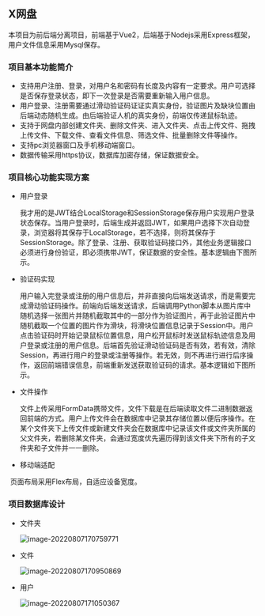 ## X网盘

本项目为前后端分离项目，前端基于Vue2，后端基于Nodejs采用Express框架，用户文件信息采用Mysql保存。



### 项目基本功能简介

+ 支持用户注册、登录，对用户名和密码有长度及内容有一定要求。用户可选择是否保存登录状态，即下一次登录是否需要重新输入用户信息。
+ 用户登录、注册需要通过滑动验证码证证实真实身份，验证图片及缺块位置由后端动态随机生成。由后端验证人机的真实身份，前端仅传递鼠标轨迹。
+ 支持于网盘内部创建文件夹、删除文件夹、进入文件夹、点击上传文件、拖拽上传文件、下载文件、查看文件信息、筛选文件、批量删除文件等操作。
+ 支持pc浏览器窗口及手机移动端窗口。
+ 数据传输采用https协议，数据库加密存储，保证数据安全。



### 项目核心功能实现方案

+ 用户登录

  我才用的是JWT结合LocalStorage和SessionStorage保存用户实现用户登录状态保存。当用户登录时，后端生成并返回JWT，如果用户选择下次自动登录，浏览器将其保存于LocalStorage，若不选择，则将其保存于SessionStorage。除了登录、注册、获取验证码接口外，其他业务逻辑接口必须进行身份验证，即必须携带JWT，保证数据的安全性。基本逻辑由下图所示。

  

+ 验证码实现

  用户输入完登录或注册的用户信息后，并非直接向后端发送请求，而是需要完成滑动验证码操作。前端向后端发送请求，后端调用Python脚本从图片库中随机选择一张图片并随机截取其中的一部分作为验证图片，再于此验证图片中随机截取一个位置的图片作为滑块，将滑块位置信息记录于Session中。用户点击验证码时开始记录鼠标位置信息，用户松开鼠标时发送鼠标轨迹信息及用户登录或注册的用户信息。后端首先验证滑动验证码是否有效，若有效，清除Session，再进行用户的登录或注册等操作。若无效，则不再进行进行后序操作，返回前端错误信息，前端重新发送获取验证码的请求。基本逻辑如下图所示。



+ 文件操作

  文件上传采用FormData携带文件，文件下载是在后端读取文件二进制数据返回前端的方式。用户上传文件会在数据库中记录其存储位置以便后序操作。在某个文件夹下上传文件或新建文件夹会在数据库中记录该文件或文件夹所属的父文件夹，若删除某文件夹，会通过宽度优先遍历得到该文件夹下所有的子文件夹和子文件并一一删除。



 + 移动端适配

​		页面布局采用Flex布局，自适应设备宽度。



### 项目数据库设计

+ 文件夹

  ![image-20220807170759771](C:\Users\XXX\AppData\Roaming\Typora\typora-user-images\image-20220807170759771.png)



+ 文件

  ![image-20220807170950869](C:\Users\XXX\AppData\Roaming\Typora\typora-user-images\image-20220807170950869.png)

+ 用户

  ![image-20220807171050367](C:\Users\XXX\AppData\Roaming\Typora\typora-user-images\image-20220807171050367.png)
